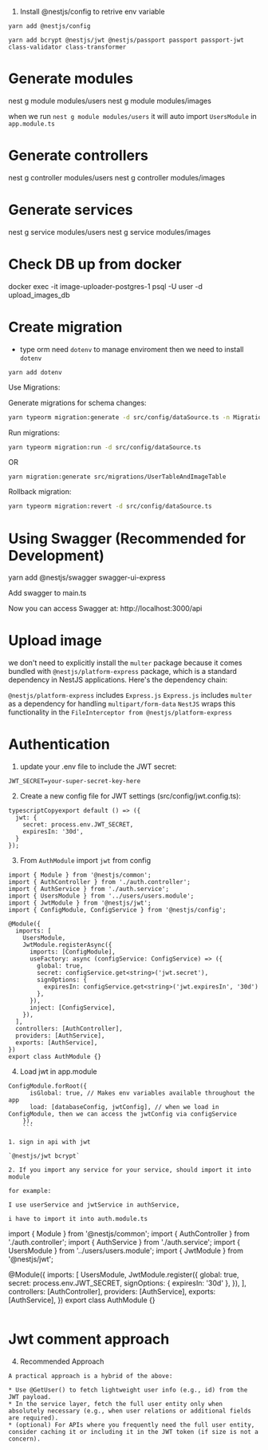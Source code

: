 1. Install @nestjs/config to retrive env variable

`yarn add @nestjs/config`

`yarn add bcrypt @nestjs/jwt @nestjs/passport passport passport-jwt class-validator class-transformer`

# Generate modules

nest g module modules/users
nest g module modules/images

when we run `nest g module modules/users` it will auto import `UsersModule` in `app.module.ts`

# Generate controllers

nest g controller modules/users
nest g controller modules/images

# Generate services

nest g service modules/users
nest g service modules/images

# Check DB up from docker

docker exec -it image-uploader-postgres-1 psql -U user -d upload_images_db

# Create migration

- type orm need `dotenv` to manage enviroment then we need to install `dotenv`

`yarn add dotenv`

Use Migrations:

Generate migrations for schema changes:

```bash
yarn typeorm migration:generate -d src/config/dataSource.ts -n MigrationName
```

Run migrations:

```bash
yarn typeorm migration:run -d src/config/dataSource.ts
```

OR

```
yarn migration:generate src/migrations/UserTableAndImageTable
```

Rollback migration:

```bash
yarn typeorm migration:revert -d src/config/dataSource.ts
```

# Using Swagger (Recommended for Development)

yarn add @nestjs/swagger swagger-ui-express

Add swagger to main.ts

Now you can access Swagger at: http://localhost:3000/api

# Upload image

we don't need to explicitly install the `multer` package because it comes bundled with `@nestjs/platform-express` package, which is a standard dependency in NestJS applications.
Here's the dependency chain:

`@nestjs/platform-express` includes `Express.js`
`Express.js` includes `multer` as a dependency for handling `multipart/form-data`
`NestJS` wraps this functionality in the `FileInterceptor from @nestjs/platform-express`

# Authentication

1. update your .env file to include the JWT secret:

`JWT_SECRET=your-super-secret-key-here`

2. Create a new config file for JWT settings (src/config/jwt.config.ts):

```
typescriptCopyexport default () => ({
  jwt: {
    secret: process.env.JWT_SECRET,
    expiresIn: '30d',
  }
});
```

3. From `AuthModule` import `jwt` from config

```
import { Module } from '@nestjs/common';
import { AuthController } from './auth.controller';
import { AuthService } from './auth.service';
import { UsersModule } from '../users/users.module';
import { JwtModule } from '@nestjs/jwt';
import { ConfigModule, ConfigService } from '@nestjs/config';

@Module({
  imports: [
    UsersModule,
    JwtModule.registerAsync({
      imports: [ConfigModule],
      useFactory: async (configService: ConfigService) => ({
        global: true,
        secret: configService.get<string>('jwt.secret'),
        signOptions: {
          expiresIn: configService.get<string>('jwt.expiresIn', '30d')
        },
      }),
      inject: [ConfigService],
    }),
  ],
  controllers: [AuthController],
  providers: [AuthService],
  exports: [AuthService],
})
export class AuthModule {}
```

4. Load jwt in app.module

````
ConfigModule.forRoot({
      isGlobal: true, // Makes env variables available throughout the app
      load: [databaseConfig, jwtConfig], // when we load in ConfigModule, then we can access the jwtConfig via configService
    }),
    ```

1. sign in api with jwt

`@nestjs/jwt bcrypt`

2. If you import any service for your service, should import it into module

for example:

I use userService and jwtService in authService,

i have to import it into auth.module.ts

````

import { Module } from '@nestjs/common';
import { AuthController } from './auth.controller';
import { AuthService } from './auth.service';
import { UsersModule } from '../users/users.module';
import { JwtModule } from '@nestjs/jwt';

@Module({
imports: [
UsersModule,
JwtModule.register({
global: true,
secret: process.env.JWT_SECRET,
signOptions: { expiresIn: '30d' },
}),
],
controllers: [AuthController],
providers: [AuthService],
exports: [AuthService],
})
export class AuthModule {}

```

```

# Jwt comment approach

4. Recommended Approach

```
A practical approach is a hybrid of the above:

* Use @GetUser() to fetch lightweight user info (e.g., id) from the JWT payload.
* In the service layer, fetch the full user entity only when absolutely necessary (e.g., when user relations or additional fields are required).
* (optional) For APIs where you frequently need the full user entity, consider caching it or including it in the JWT token (if size is not a concern).
```
